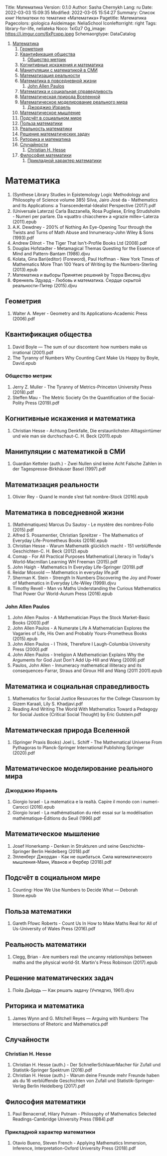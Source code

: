 Title: Математика
Version: 0.1.0
Author: Sasha Chernykh
Lang: ru
Date: 2022-03-03 15:09:35
Modified: 2022-03-05 15:54:27
Summary: Список книг Нелиатеки по тематике «Математика»
Pagetitle: Математика
Pagecolors: giologica
Asideimage: NeliaSchool
Iconleftorright: right
Tags: library-for-life, neliateka
Noco: 1xiGz7
Og_image: https://i.imgur.com/6xPcxpp.jpeg
Schemaorgtype: DataCatalog

<!-- MarkdownTOC -->

1. [Математика](#Математика)
	1. [Геометрия](#Геометрия)
	1. [Квантификация общества](#Квантификация-общества)
		1. [Общество метрик](#Общество-метрик)
	1. [Когнитивные искажения и математика](#Когнитивные-искажения-и-математика)
	1. [Манипуляции с математикой в СМИ](#Манипуляции-с-математикой-в-СМИ)
	1. [Математизация реальности](#Математизация-реальности)
	1. [Математика в повседневной жизни](#Математика-в-повседневной-жизни)
		1. [John Allen Paulos](#John-Allen-Paulos)
	1. [Математика и социальная справедливость](#Математика-и-социальная-справедливость)
	1. [Математическая природа Вселенной](#Математическая-природа-Вселенной)
	1. [Математическое моделирование реального мира](#Математическое-моделирование-реального-мира)
		1. [Джорджио Израель](#Джорджио-Израель)
	1. [Математическое мышление](#Математическое-мышление)
	1. [Подсчёт в социальном мире](#Подсчёт-в-социальном-мире)
	1. [Польза математики](#Польза-математики)
	1. [Реальность математики](#Реальность-математики)
	1. [Решение математических задач](#Решение-математических-задач)
	1. [Риторика и математика](#Риторика-и-математика)
	1. [Случайности](#Случайности)
		1. [Christian H. Hesse](#Christian-H-Hesse)
	1. [Философия математики](#Философия-математики)
		1. [Прикладной характер математики](#Прикладной-характер-математики)

<!-- /MarkdownTOC -->

<a id="Математика"></a>
# Математика

1. (Synthese Library Studies in Epistemology Logic Methodology and Philosophy of Science volume 385) Silva, Jairo José da - Mathematics and Its Applications꞉ a Transcendental-Idealist Perspective (2017).pdf
1. (Universale Laterza) Carla Bazzanella, Rosa Pugliese, Erling Strudsholm - Numeri per parlare. Da «quattro chiacchere» a «grazie mille»-Laterza (2011).epub
1. A.K. Dewdney - 200% of Nothing An Eye-Opening Tour through the Twists and Turns of Math Abuse and Innumeracy-John Wiley & Sons (1993).pdf
1. Andrew Dilnot - The Tiger That Isn't-Profile Books Ltd (2008).pdf
1. Douglas Hofstadter - Metamagical Themas Questing for the Essence of Mind and Pattern-Bantam (1986).djvu
1. Kolata, Gina Bari(editor) (Foreword), Paul Hoffman - New York Times of Mathematics More Than 100 Years of Writing by the Numbers-Sterling (2013).epub
1. Математика и выборы Принятие решений by Торра Висенц.djvu
1. Френкель Эдуард - Любовь и математика. Сердце скрытой реальности-Питер (2015).djvu

<a id="Геометрия"></a>
## Геометрия

1. Walter A. Meyer - Geometry and Its Applications-Academic Press (2006).pdf

<a id="Квантификация-общества"></a>
## Квантификация общества

1. David Boyle — The sum of our discontent꞉ how numbers make us irrational (2001).pdf
1. The Tyranny of Numbers Why Counting Cant Make Us Happy by Boyle, David.epub

<a id="Общество-метрик"></a>
### Общество метрик

1. Jerry Z. Muller - The Tyranny of Metrics-Princeton University Press (2018).pdf
1. Steffen Mau - The Metric Society On the Quantification of the Social-Polity Press (2019).pdf

<a id="Когнитивные-искажения-и-математика"></a>
## Когнитивные искажения и математика

1. Christian Hesse - Achtung Denkfalle, Die erstaunlichsten Alltagsirrtümer und wie man sie durchschaut-C. H. Beck (2011).epub

<a id="Манипуляции-с-математикой-в-СМИ"></a>
## Манипуляции с математикой в СМИ

1. Guardian Ketteler (auth.) - Zwei Nullen sind keine Acht Falsche Zahlen in der Tagespresse-Birkhäuser Basel (1997).pdf

<a id="Математизация-реальности"></a>
## Математизация реальности

1. Olivier Rey - Quand le monde s’est fait nombre-Stock (2016).epub

<a id="Математика-в-повседневной-жизни"></a>
## Математика в повседневной жизни

1. (Mathématiques) Marcus Du Sautoy - Le mystère des nombres-Folio (2015).pdf
1. Alfred S. Posamentier, Christian Spreitzer - The Mathematics of Everyday Life-Prometheus Books (2018).epub
1. Christian Hesse - Warum Mathematik glücklich macht - 151 verblüffende Geschichten-C. H. Beck (2012).epub
1. Comap - For All Practical Purposes Mathematical Literacy in Today's World-Macmillan Learning WH Freeman (2015).pdf
1. John Haigh - Mathematics In Everyday Life-Springer (2019).pdf
1. Reidar Mosvold — Mathematics in everyday life.pdf
1. Sherman K. Stein - Strength In Numbers Discovering the Joy and Power of Mathematics in Everyday Life-Wiley (1999).djvu
1. Timothy Revell - Man vs Maths Understanding the Curious Mathematics That Power Our World-Aurum Press (2016).epub

<a id="John-Allen-Paulos"></a>
### John Allen Paulos

1. John Allen Paulos - A Mathematician Plays the Stock Market-Basic Books (2003).pdf
1. John Allen Paulos - A Numerate Life A Mathematician Explores the Vagaries of Life, His Own and Probably Yours-Prometheus Books (2015).epub
1. John Allen Paulos - I Think, Therefore I Laugh-Columbia University Press (2000).pdf
1. John Allen Paulos - Irreligion A Mathematician Explains Why the Arguments for God Just Don't Add Up-Hill and Wang (2009).pdf
1. Paulos, John Allen - Innumeracy mathematical illiteracy and its consequences-Farrar, Straus and Giroux Hill and Wang (2011 2001).epub

<a id="Математика-и-социальная-справедливость"></a>
## Математика и социальная справедливость

1. Mathematics for Social Justice Resources for the College Classroom by Gizem Karaali, Lily S. Khadjavi.pdf
1. Reading And Writing The World With Mathematics Toward a Pedagogy for Social Justice (Critical Social Thought) by Eric Gutstein.pdf

<a id="Математическая-природа-Вселенной"></a>
## Математическая природа Вселенной

1. (Springer Praxis Books) Joel L. Schiff - The Mathematical Universe From Pythagoras to Planck-Springer International Publishing Springer (2020).pdf

<a id="Математическое-моделирование-реального-мира"></a>
## Математическое моделирование реального мира

<a id="Джорджио-Израель"></a>
### Джорджио Израель

1. Giorgio Israel - La matematica e la realtà. Capire il mondo con i numeri-Carocci (2016).epub
1. Giorgio Israel - La mathématisation du réel꞉ essai sur la modélisation mathématique-Éditions du Seuil (1996).pdf

<a id="Математическое-мышление"></a>
## Математическое мышление

1. Josef Honerkamp - Denken in Strukturen und seine Geschichte-Springer Berlin Heidelberg (2018).pdf
1. Элленберг Джордан - Как не ошибаться. Сила математического мышления-Манн, Иванов и Фербер (2018).pdf

<a id="Подсчёт-в-социальном-мире"></a>
## Подсчёт в социальном мире

1. Counting꞉ How We Use Numbers to Decide What — Deborah Stone.epub

<a id="Польза-математики"></a>
## Польза математики

1. Gareth Ffowc Roberts - Count Us In How to Make Maths Real for All of Us-University of Wales Press (2016).pdf

<a id="Реальность-математики"></a>
## Реальность математики

1. Clegg, Brian - Are numbers real꞉ the uncanny relationships between maths and the physical world-St. Martin's Press Robinson (2017).epub

<a id="Решение-математических-задач"></a>
## Решение математических задач

1. Пойа Дьёрдь — Как решать задачу (Учпедгиз, 1961).djvu

<a id="Риторика-и-математика"></a>
## Риторика и математика

1. James Wynn and G. Mitchell Reyes — Arguing with Numbers꞉ The Intersections of Rhetoric and Mathematics.pdf

<a id="Случайности"></a>
## Случайности

<a id="Christian-H-Hesse"></a>
### Christian H. Hesse

1. Christian H. Hesse (auth.) - Der SchnellerSchlauerMacher für Zufall und Statistik-Springer Spektrum (2016).pdf
1. Christian H. Hesse (auth.) - Warum deine Freunde mehr Freunde haben als du 16 verblüffende Geschichten von Zufall und Statistik-Springer-Verlag Berlin Heidelberg (2017).pdf

<a id="Философия-математики"></a>
## Философия математики

1. Paul Benacerraf, Hilary Putnam - Philosophy of Mathematics Selected Readings-Cambridge University Press (1984).pdf

<a id="Прикладной-характер-математики"></a>
### Прикладной характер математики

1. Otavio Bueno, Steven French - Applying Mathematics Immersion, Inference, Interpretation-Oxford University Press (2018).pdf
